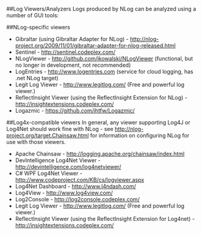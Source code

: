 ##Log Viewers/Analyzers
Logs produced by NLog can be analyzed using a number of GUI tools:

##NLog-specific viewers
* Gibraltar (using Gibraltar Adapter for NLog) - http://nlog-project.org/2009/11/01/gibraltar-adapter-for-nlog-released.html
* Sentinel - http://sentinel.codeplex.com/
* NLogViewer - http://github.com/jkowalski/NLogViewer (functional, but no longer in development, not recommended)
* LogEntries - http://www.logentries.com (service for cloud logging, has .net NLog target)
* Legit Log Viewer - http://www.legitlog.com/ (Free and powerful log viewer.)
* ReflectInsight Viewer (using the ReflectInsight Extension for NLog) - http://insightextensions.codeplex.com/
* Logazmic - https://github.com/ihtfw/Logazmic/

##Log4x-compatible viewers
In general, any viewer supporting Log4J or Log4Net should work fine with NLog - see http://nlog-project.org/target.Chainsaw.html for information on configuring NLog for use with those viewers.
* Apache Chainsaw - http://logging.apache.org/chainsaw/index.html
* DevIntelligence Log4Net Viewer - http://devintelligence.com/log4netviewer/
* C# WPF Log4Net Viewer - http://www.codeproject.com/KB/cs/logviewer.aspx
* Log4Net Dashboard - http://www.l4ndash.com/
* Log4View - http://www.log4view.com/
* Log2Console - http://log2console.codeplex.com/
* Legit Log Viewer - http://www.legitlog.com/ (Free and powerful log viewer.)
* ReflectInsight Viewer (using the ReflectInsight Extension for Log4net) - http://insightextensions.codeplex.com/